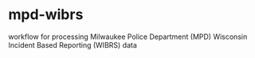# mpd-wibrs
workflow for processing Milwaukee Police Department (MPD) Wisconsin Incident Based Reporting (WIBRS) data

